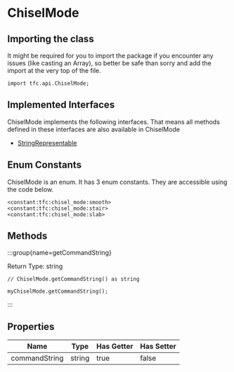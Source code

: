 # ChiselMode

## Importing the class

It might be required for you to import the package if you encounter any issues (like casting an Array), so better be safe than sorry and add the import at the very top of the file.
```zenscript
import tfc.api.ChiselMode;
```


## Implemented Interfaces
ChiselMode implements the following interfaces. That means all methods defined in these interfaces are also available in ChiselMode

- [StringRepresentable](/vanilla/api/util/StringRepresentable)

## Enum Constants

ChiselMode is an enum. It has 3 enum constants. They are accessible using the code below.

```zenscript
<constant:tfc:chisel_mode:smooth>
<constant:tfc:chisel_mode:stair>
<constant:tfc:chisel_mode:slab>
```
## Methods

:::group{name=getCommandString}

Return Type: string

```zenscript
// ChiselMode.getCommandString() as string

myChiselMode.getCommandString();
```

:::


## Properties

|     Name      |  Type  | Has Getter | Has Setter |
|---------------|--------|------------|------------|
| commandString | string | true       | false      |

